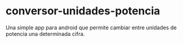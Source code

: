 conversor-unidades-potencia
===========================

Una simple app para android que permite cambiar entre unidades de potencia una determinada cifra.
